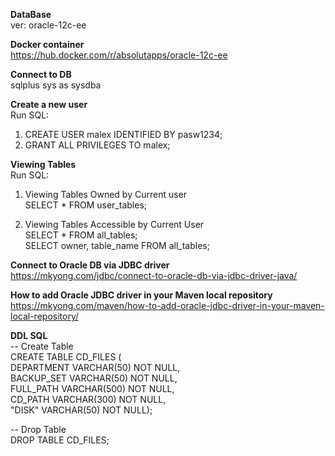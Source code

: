 **DataBase** <br>
ver: oracle-12c-ee

**Docker container**<br>
https://hub.docker.com/r/absolutapps/oracle-12c-ee

**Connect to DB**<br> 
sqlplus sys as sysdba

**Create a new user**<br>
Run SQL:
1. CREATE USER malex IDENTIFIED BY pasw1234;
2. GRANT ALL PRIVILEGES TO malex;

**Viewing Tables**<br>
Run SQL:

1. Viewing Tables Owned by Current user <br>
SELECT * FROM user_tables;
 
2. Viewing Tables Accessible by Current User <br>
SELECT * FROM all_tables; <br>
SELECT owner, table_name FROM all_tables;

**Connect to Oracle DB via JDBC driver**<br>
https://mkyong.com/jdbc/connect-to-oracle-db-via-jdbc-driver-java/

**How to add Oracle JDBC driver in your Maven local repository**<br>
https://mkyong.com/maven/how-to-add-oracle-jdbc-driver-in-your-maven-local-repository/

**DDL SQL**<br>
-- Create Table<br>
CREATE TABLE CD_FILES ( <br>
DEPARTMENT VARCHAR(50) NOT NULL, <br>
BACKUP_SET VARCHAR(50) NOT NULL,  <br>
FULL_PATH VARCHAR(500) NOT NULL, <br>
CD_PATH VARCHAR(300) NOT NULL, <br>
"DISK" VARCHAR(50) NOT NULL); <br>

-- Drop Table<br>
DROP TABLE CD_FILES;